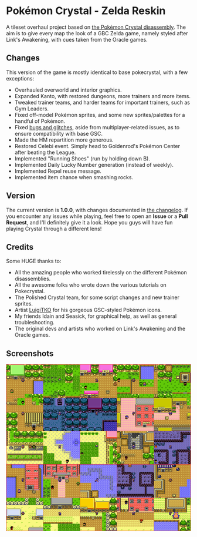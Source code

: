 # Pokémon Crystal - Zelda Reskin

A tileset overhaul project based on [the Pokémon Crystal disassembly](https://github.com/pret/pokecrystal). The aim is to give every map the look of a GBC Zelda game, namely styled after Link's Awakening, with cues taken from the Oracle games.

## Changes
This version of the game is mostly identical to base pokecrystal, with a few exceptions:
* Overhauled overworld and interior graphics.
* Expanded Kanto, with restored dungeons, more trainers and more items.
* Tweaked trainer teams, and harder teams for important trainers, such as Gym Leaders.
* Fixed off-model Pokémon sprites, and some new sprites/palettes for a handful of Pokémon.
* Fixed [bugs and glitches](https://github.com/pret/pokecrystal/blob/master/docs/bugs_and_glitches.md), aside from multiplayer-related issues, as to ensure compatibility with base GSC.
* Made the HM repartition more generous.
* Restored Celebi event. Simply head to Goldenrod's Pokémon Center after beating the League.
* Implemented "Running Shoes" (run by holding down B).
* Implemented Daily Lucky Number generation (instead of weekly).
* Implemented Repel reuse message.
* Implemented item chance when smashing rocks.

## Version
The current version is **1.0.0**, with changes documented in [the changelog](CHANGELOG.txt). If you encounter any issues while playing, feel free to open an **Issue** or a **Pull Request**, and I'll definitely give it a look. Hope you guys will have fun playing Crystal through a different lens!

## Credits
Some HUGE thanks to:
* All the amazing people who worked tirelessly on the different Pokémon disassemblies.
* All the awesome folks who wrote down the various tutorials on Pokecrystal.
* The Polished Crystal team, for some script changes and new trainer sprites.
* Artist [LuigiTKO](https://twitter.com/LuigiTKO) for his gorgeous GSC-styled Pokémon icons.
* My friends Idain and Seasick, for graphical help, as well as general troubleshooting.
* The original devs and artists who worked on Link's Awakening and the Oracle games.

## Screenshots
![main-collage](screenshots/main-collage.png)
